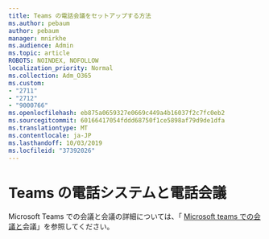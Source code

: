 ```yaml
---
title: Teams の電話会議をセットアップする方法
ms.author: pebaum
author: pebaum
manager: mnirkhe
ms.audience: Admin
ms.topic: article
ROBOTS: NOINDEX, NOFOLLOW
localization_priority: Normal
ms.collection: Adm_O365
ms.custom:
- "2711"
- "2712"
- "9000766"
ms.openlocfilehash: eb875a0659327e0669c449a4b16037f2c7fc0eb2
ms.sourcegitcommit: 60166417054fddd68750f1ce5898af79d9de1dfa
ms.translationtype: MT
ms.contentlocale: ja-JP
ms.lasthandoff: 10/03/2019
ms.locfileid: "37392026"
---
```

# <a name="phone-systems-and-audio-conferencing-for-teams"></a>Teams の電話システムと電話会議

Microsoft Teams での会議と会議の詳細については、「 [Microsoft teams での会議と](https://docs.microsoft.com/microsoftteams/deploy-meetings-microsoft-teams-landing-page)会議」を参照してください。